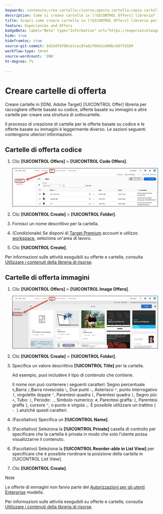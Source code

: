 ```yaml
---
keywords: contenuto;crea cartella;risorse;sposta cartella;copia cartella;elimina cartella;scarica cartella;cartella
description: Come si creano cartelle in [!UICONTROL Offers] libreria?
title: Scopri come creare cartelle in [!UICONTROL Offers] libreria per contenere offerte di codice e immagini, nonché altre cartelle.
feature: Experiences and Offers
badgeBeta: label="Beta" type="Informative" url="https://experienceleague.adobe.com/docs/target/using/introduction/intro.html?lang=it#beta newtab=true" tooltip="Cosa sono le funzioni beta in [!DNL Adobe Target]."
hide: true
hidefromtoc: true
source-git-commit: 5d14dfd700cb1cec0fa62f66da1400bc8d7fd109
workflow-type: tm+mt
source-wordcount: '286'
ht-degree: 7%

---
```


# Creare cartelle di offerta

Creare cartelle in [!DNL Adobe Target] [!UICONTROL Offer] libreria per raccogliere offerte basate su codice, offerte basate su immagini e altre cartelle per creare una struttura di sottocartelle.

Il processo di creazione di cartelle per le offerte basate su codice e le offerte basate su immagini è leggermente diverso. Le sezioni seguenti contengono ulteriori informazioni.

## Cartelle di offerta codice

1. Clic **[!UICONTROL Offers]** > **[!UICONTROL Code Offers]**.

   ![Scheda Offerte di codice](/help/main/c-experiences/c-manage-content/assets/code-offers-tab-new.png)

1. Clic **[!UICONTROL Create]** > **[!UICONTROL Folder]**.

1. Fornisci un nome descrittivo per la cartella.

1. (Condizionale) Se disponi di [Target Premium](/help/main/c-intro/intro.md#premium) account e utilizzo [workspace](/help/main/administrating-target/c-user-management/property-channel/properties-overview.md##section_B82EB409B67C4D9D9D20CE30E48DB1DC), seleziona un&#39;area di lavoro.

1. Clic **[!UICONTROL Create]**.

Per informazioni sulle attività eseguibili su offerte e cartelle, consulta [Utilizzare i contenuti della libreria di risorse](/help/main/c-experiences/c-manage-content/assets-working.md).

## Cartelle di offerta immagini

1. Clic **[!UICONTROL Offers]** > **[!UICONTROL Image Offers]**.

   ![Scheda Offerte immagine](/help/main/c-experiences/c-manage-content/assets/image-offers-tab-new.png)

1. Clic **[!UICONTROL Create]** > **[!UICONTROL Folder]**.
1. Specifica un valore descrittivo **[!UICONTROL Title]** per la cartella.

   Ad esempio, puoi includere il tipo di contenuto che contiene.

   Il nome non può contenere i seguenti caratteri: Segno percentuale `%`,Barra `/`,Barra rovesciata `\`, Due punti `:`, Asterisco `*`, punto interrogativo `?`, virgolette doppie `"`, Parentesi quadra `[`, Parentesi quadra `]`, Segno più: `+`, Tubo: `|`, Periodo: `.`, Simbolo numerico: `#`, Parentesi graffa: `{`, Parentesi graffa `}`, cursore `^`, o punto e virgola `;`. È possibile utilizzare un trattino ( `- `) anziché questi caratteri.

1. (Facoltativo) Specifica un **[!UICONTROL Name]**.
1. (Facoltativo) Seleziona la **[!UICONTROL Private]** casella di controllo per specificare che la cartella è privata in modo che solo l&#39;utente possa visualizzarne il contenuto.

1. (Facoltativo) Seleziona la **[!UICONTROL Reorder-able in List View]** per specificare che è possibile riordinare la posizione della cartella in [!UICONTROL List View].

1. Clic **[!UICONTROL Create]**.

>[!NOTE]
>
>Le offerte di immagini non fanno parte del [Autorizzazioni per gli utenti Enterprise](/help/main/administrating-target/c-user-management/property-channel/property-channel.md) modello.

Per informazioni sulle attività eseguibili su offerte e cartelle, consulta [Utilizzare i contenuti della libreria di risorse](/help/main/c-experiences/c-manage-content/assets-working.md).